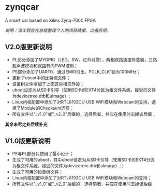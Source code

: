 # zynqcar
A smart car based on Xilinx Zynq-7000 FPGA

*说明：该工程旨在总结整理个人的项目结果，以备后用。*
## V2.0版更新说明
* PL部分添加了MYGPIO（LED、SW、红外对管），两相双路速度传感器，三路超声波模块和双路有向PWM控制；
* PS部分添加了UART0，通过EMIO引出，FCLK_CLK1设为100MHz；
* 更新了uboot中的比特流文件；
* 设备树文件增加了上面这些相应外设；
* uboot设定为从SD卡引导（使用SD卡的EXT4分区为根文件系统，接受的文件为devicetree.dtb和uImage）;
* Linux内核配置中添加了对RTL8192CU USB WiFi模块和Webcam的支持，选择了Module的Checksum选项；
* 所有文件以"_v1_0"或"_v2_0"后缀的，选择后者，并应在使用时去掉该后缀；

**其余未尽之处后续补充**

## V1.0版更新说明
* PS与PL部分只使用了最小设计；
* 生成了可用的uboot，其中uboot设定为从SD卡引导（使用SD卡的EXT4分区为根文件系统，接受的文件为devicetree.dtb和uImage）;；
* 生成了可用的设备树文件；
* Linux内核配置中添加了对RTL8192CU USB WiFi模块和Webcam的支持；
* 所有文件以"_v1_0"或"_v2_0"后缀的，选择前者，并应在使用时去掉该后缀
